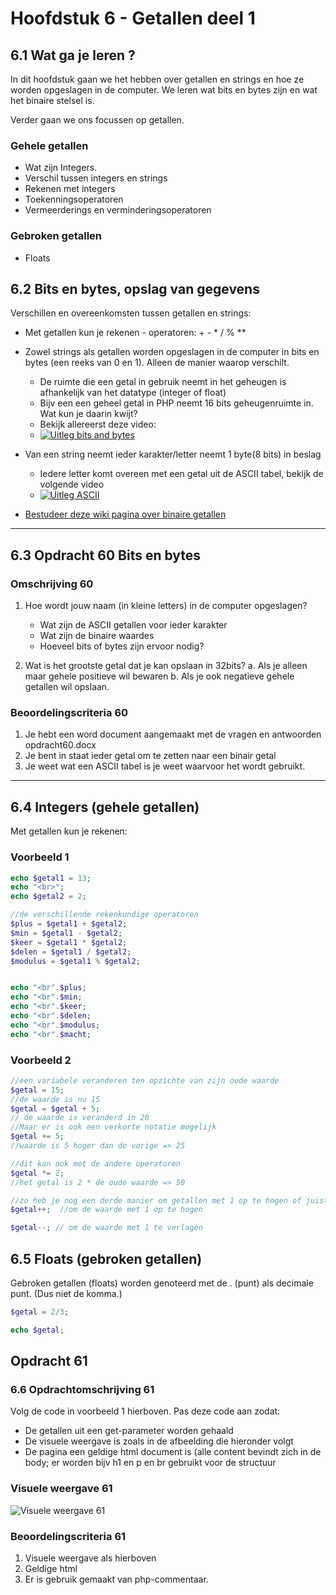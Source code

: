 # Hoofdstuk 6 - Getallen deel 1

## 6.1 Wat ga je leren ?

In dit hoofdstuk gaan we het hebben over getallen en strings en hoe ze worden opgeslagen in de computer. We leren wat bits en bytes zijn en wat het binaire stelsel is.

Verder gaan we ons focussen op getallen.
### Gehele getallen
- Wat zijn Integers.
- Verschil tussen integers en strings
- Rekenen met integers
- Toekenningsoperatoren
- Vermeerderings en verminderingsoperatoren

### Gebroken getallen
- Floats

## 6.2 Bits en bytes, opslag van gegevens

Verschillen en overeenkomsten tussen getallen en strings:
- Met getallen kun je rekenen - operatoren: + - * / % **

- Zowel strings als getallen worden opgeslagen in de computer in bits en bytes (een reeks van 0 en 1). Alleen de manier waarop verschilt.
    - De ruimte die een getal in gebruik neemt in het geheugen is afhankelijk van het datatype (integer of float) 
    - Bijv een een geheel getal in PHP neemt 16 bits geheugenruimte in. Wat kun je daarin kwijt?
    - Bekijk allereerst deze video:
    - [![Uitleg bits and bytes](http://img.youtube.com/vi/EXYd9q2Ibn8/0.jpg)](http://www.youtube.com/watch?v=EXYd9q2Ibn8)
- Van een string neemt ieder karakter/letter neemt 1 byte(8 bits) in beslag
    - Iedere letter komt overeen met een getal uit de ASCII tabel, bekijk de volgende video
    - [![Uitleg ASCII](http://img.youtube.com/vi/0VqcOSC10Yw/0.jpg)](http://www.youtube.com/watch?v=0VqcOSC10Yw)

- [Bestudeer deze wiki pagina over binaire getallen](https://nl.wikipedia.org/wiki/Binair)

---
## 6.3 Opdracht 60 Bits en bytes

### Omschrijving 60

1. Hoe wordt jouw naam (in kleine letters) in de computer opgeslagen?
    - Wat zijn de ASCII getallen voor ieder karakter
    - Wat zijn de binaire waardes
    - Hoeveel bits of bytes zijn ervoor nodig?

2. Wat is het grootste getal dat je kan opslaan in 32bits?
    a. Als je alleen maar gehele positieve wil bewaren
    b. Als je ook negatieve gehele getallen wil opslaan. 

### Beoordelingscriteria 60
1. Je hebt een word document aangemaakt met de vragen en antwoorden opdracht60.docx
2. Je bent in staat ieder getal om te zetten naar een binair getal
3. Je weet wat een ASCII tabel is je weet waarvoor het wordt gebruikt.

---

## 6.4 Integers (gehele getallen)

Met getallen kun je rekenen:

### Voorbeeld 1
~~~php
echo $getal1 = 13;
echo "<br>";
echo $getal2 = 2;

//de verschillende rekenkundige operatoren
$plus = $getal1 + $getal2;
$min = $getal1 - $getal2;
$keer = $getal1 * $getal2;
$delen = $getal1 / $getal2;
$modulus = $getal1 % $getal2;


echo "<br".$plus;
echo "<br".$min;
echo "<br".$keer;
echo "<br".$delen;
echo "<br".$modulus;
echo "<br".$macht;

~~~

### Voorbeeld 2

~~~php
//een variabele veranderen ten opzichte van zijn oude waarde
$getal = 15;
//de waarde is nu 15
$getal = $getal + 5;
// de waarde is veranderd in 20
//Maar er is ook een verkorte notatie mogelijk
$getal += 5;
//waarde is 5 hoger dan de vorige => 25

//dit kan ook met de andere operatoren
$getal *= 2;
//het getal is 2 * de oude waarde => 50

//zo heb je nog een derde manier om getallen met 1 op te hogen of juist te verminderen
$getal++;  //om de waarde met 1 op te hogen

$getal--; // om de waarde met 1 te verlagen
~~~

## 6.5 Floats (gebroken getallen)
Gebroken getallen (floats) worden genoteerd met de . (punt) als decimale punt. (Dus niet de komma.)

~~~php
$getal = 2/3;

echo $getal;
~~~

## Opdracht 61

### 6.6 Opdrachtomschrijving 61

Volg de code in voorbeeld 1 hierboven. Pas deze code aan zodat:
- De getallen uit een get-parameter worden gehaald
- De visuele weergave is zoals in de afbeelding die hieronder volgt
- De pagina een geldige html document is (alle content bevindt zich in de body; er worden bijv h1 en p en br gebruikt voor de structuur

### Visuele weergave 61
![Visuele weergave 61](https://github.com/ictacademiekw1c/opdrachten-repository/blob/master/php/images/opdracht61.PNG?raw=true)


### Beoordelingscriteria 61

1. Visuele weergave als hierboven
2. Geldige html
3. Er is gebruik gemaakt van php-commentaar.
